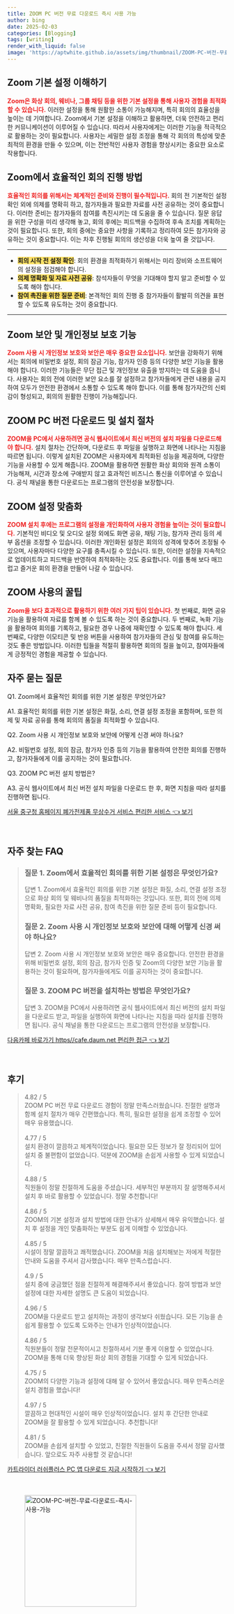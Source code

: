 ```yaml
---
title: ZOOM PC 버전 무료 다운로드 즉시 사용 가능
author: bing
date: 2025-02-03
categories: [Blogging]
tags: [writing]
render_with_liquid: false
image: 'https://aptwhite.github.io/assets/img/thumbnail/ZOOM-PC-버전-무료-다운로드-즉시-사용-가능.webp'
---
```



<h2 id='Zoom_기본_설정_이해하기'>Zoom 기본 설정 이해하기</h2>

<p><b><span style="color: #ee2323;">Zoom은 화상 회의, 웨비나, 그룹 채팅 등을 위한 기본 설정을 통해 사용자 경험을 최적화할 수 있습니다.</span></b> 이러한 설정을 통해 원활한 소통이 가능해지며, 특히 회의의 효율성을 높이는 데 기여합니다. Zoom에서 기본 설정을 이해하고 활용하면, 더욱 안전하고 편리한 커뮤니케이션이 이루어질 수 있습니다. 따라서 사용자에게는 이러한 기능을 적극적으로 활용하는 것이 필요합니다. 사용자는 세밀한 설정 조정을 통해 각 회의의 특성에 맞춘 최적의 환경을 만들 수 있으며, 이는 전반적인 사용자 경험을 향상시키는 중요한 요소로 작용합니다.</p>

<h2 id='Zoom에서의_효율적인_회의_진행'>Zoom에서 효율적인 회의 진행 방법</h2>

<p><b><span style="color: #ee2323;">효율적인 회의를 위해서는 체계적인 준비와 진행이 필수적입니다.</span></b> 회의 전 기본적인 설정 확인 외에 의제를 명확히 하고, 참가자들과 필요한 자료를 사전 공유하는 것이 중요합니다. 이러한 준비는 참가자들의 참여를 촉진시키는 데 도움을 줄 수 있습니다. 질문 응답을 위한 구성을 미리 생각해 놓고, 회의 후에는 피드백을 수집하여 후속 조치를 계획하는 것이 필요합니다. 또한, 회의 중에는 중요한 사항을 기록하고 정리하여 모든 참가자와 공유하는 것이 중요합니다. 이는 차후 진행될 회의의 생산성을 더욱 높여 줄 것입니다.</p>

<hr />

<ul>
    <li><b><span style="background-color: #ffe066;">회의 시작 전 설정 확인</span></b>: 회의 환경을 최적화하기 위해서는 미리 장비와 소프트웨어의 설정을 점검해야 합니다.</li>
    <li><b><span style="background-color: #ffe066;">의제 명확화 및 자료 사전 공유</span></b>: 참석자들이 무엇을 기대해야 할지 알고 준비할 수 있도록 해야 합니다.</li>
    <li><b><span style="background-color: #ffe066;">참여 촉진을 위한 질문 준비</span></b>: 본격적인 회의 진행 중 참가자들이 활발히 의견을 표현할 수 있도록 유도하는 것이 중요합니다.</li>
</ul>

<hr />

<h2 id='Zoom_보안_및_개인정보_보호_기능'>Zoom 보안 및 개인정보 보호 기능</h2>

<p><b><span style="color: #ee2323;">Zoom 사용 시 개인정보 보호와 보안은 매우 중요한 요소입니다.</span></b> 보안을 강화하기 위해서는 회의에 비밀번호 설정, 회의 잠금 기능, 참가자 인증 등의 다양한 보안 기능을 활용해야 합니다. 이러한 기능들은 무단 접근 및 개인정보 유출을 방지하는 데 도움을 줍니다. 사용자는 회의 전에 이러한 보안 요소를 잘 설정하고 참가자들에게 관련 내용을 공지하여 모두가 안전한 환경에서 소통할 수 있도록 해야 합니다. 이를 통해 참가자간의 신뢰감이 형성되고, 회의의 원활한 진행이 가능해집니다.</p>

<h2 id='ZOOM_PC_버전_다운로드_및_설치'>ZOOM PC 버전 다운로드 및 설치 절차</h2>

<p><b><span style="color: #ee2323;">ZOOM을 PC에서 사용하려면 공식 웹사이트에서 최신 버전의 설치 파일을 다운로드해야 합니다.</span></b> 설치 절차는 간단하며, 다운로드 후 파일을 실행하고 화면에 나타나는 지침을 따르면 됩니다. 이렇게 설치된 ZOOM은 사용자에게 최적화된 성능을 제공하며, 다양한 기능을 사용할 수 있게 해줍니다. ZOOM을 활용하면 원활한 화상 회의와 원격 소통이 가능해져, 시간과 장소에 구애받지 않고 효과적인 비즈니스 통신을 이루어낼 수 있습니다. 공식 채널을 통한 다운로드는 프로그램의 안전성을 보장합니다.</p>

<h2 id='ZOOM_설정_맞춤화'>ZOOM 설정 맞춤화</h2>

<p><b><span style="color: #ee2323;">ZOOM 설치 후에는 프로그램의 설정을 개인화하여 사용자 경험을 높이는 것이 필요합니다.</span></b> 기본적인 비디오 및 오디오 설정 외에도 화면 공유, 채팅 기능, 참가자 관리 등의 세부 옵션을 조정할 수 있습니다. 이러한 개인화된 설정은 회의의 성격에 맞추어 조정될 수 있으며, 사용자마다 다양한 요구를 충족시킬 수 있습니다. 또한, 이러한 설정을 지속적으로 업데이트하고 피드백을 반영하여 최적화하는 것도 중요합니다. 이를 통해 보다 매끄럽고 즐거운 회의 환경을 만들어 나갈 수 있습니다.</p>

<h2 id='ZOOM_사용의_꿀팁'>ZOOM 사용의 꿀팁</h2>

<p><b><span style="color: #ee2323;">Zoom을 보다 효과적으로 활용하기 위한 여러 가지 팁이 있습니다.</span></b> 첫 번째로, 화면 공유 기능을 활용하여 자료를 함께 볼 수 있도록 하는 것이 중요합니다. 두 번째로, 녹화 기능을 활용하여 회의를 기록하고, 필요한 경우 나중에 재확인할 수 있도록 해야 합니다. 세 번째로, 다양한 이모티콘 및 반응 버튼을 사용하여 참가자들의 관심 및 참여를 유도하는 것도 좋은 방법입니다. 이러한 팁들을 적절히 활용하면 회의의 질을 높이고, 참여자들에게 긍정적인 경험을 제공할 수 있습니다.</p>

<h2 id='자주_묻는_질문'>자주 묻는 질문</h2>

<p>Q1. Zoom에서 효율적인 회의를 위한 기본 설정은 무엇인가요?</p>

<p>A1. 효율적인 회의를 위한 기본 설정은 화질, 소리, 연결 설정 조정을 포함하며, 또한 의제 및 자료 공유를 통해 회의의 품질을 최적화할 수 있습니다.</p>

<p>Q2. Zoom 사용 시 개인정보 보호와 보안에 어떻게 신경 써야 하나요?</p>

<p>A2. 비밀번호 설정, 회의 잠금, 참가자 인증 등의 기능을 활용하여 안전한 회의를 진행하고, 참가자들에게 이를 공지하는 것이 필요합니다.</p>

<p>Q3. ZOOM PC 버전 설치 방법은?</p>

<p>A3. 공식 웹사이트에서 최신 버전 설치 파일을 다운로드 한 후, 화면 지침을 따라 설치를 진행하면 됩니다.</p>


<p><a class="click-button" title="서울 중구청 홈페이지 폐가전제품 무상수거 서비스 편리한 서비스" href="https://aptwhite.github.io/posts/%EC%84%9C%EC%9A%B8-%EC%A4%91%EA%B5%AC%EC%B2%AD-%ED%99%88%ED%8E%98%EC%9D%B4%EC%A7%80-%ED%8F%90%EA%B0%80%EC%A0%84%EC%A0%9C%ED%92%88-%EB%AC%B4%EC%83%81%EC%88%98%EA%B1%B0-%EC%84%9C%EB%B9%84%EC%8A%A4-%ED%8E%B8%EB%A6%AC%ED%95%9C-%EC%84%9C%EB%B9%84%EC%8A%A4/" rel="dofollow">서울 중구청 홈페이지 폐가전제품 무상수거 서비스 편리한 서비스 👈 보기</a></p><br>
<h2 id='자주_찾는_FAQ'>자주 찾는 FAQ</h2>
<div itemscope="" itemtype="https://schema.org/FAQPage"> 
<blockquote> 
<div itemscope="" itemprop="mainEntity" itemtype="https://schema.org/Question"> 
<h3 itemprop="name">질문 1. Zoom에서 효율적인 회의를 위한 기본 설정은 무엇인가요?</h3> 
<div itemscope="" itemprop="acceptedAnswer" itemtype="https://schema.org/Answer"> 
<span itemprop="text"> 
<p>답변 1. Zoom에서 효율적인 회의를 위한 기본 설정은 화질, 소리, 연결 설정 조정으로 화상 회의 및 웨비나의 품질을 최적화하는 것입니다. 또한, 회의 전에 의제 명확화, 필요한 자료 사전 공유, 참여 촉진을 위한 질문 준비 등이 필요합니다.</p> 
</span> 
</div> 
</div> 
<div itemscope="" itemprop="mainEntity" itemtype="https://schema.org/Question"> 
<h3 itemprop="name">질문 2. Zoom 사용 시 개인정보 보호와 보안에 대해 어떻게 신경 써야 하나요?</h3> 
<div itemscope="" itemprop="acceptedAnswer" itemtype="https://schema.org/Answer"> 
<span itemprop="text"> 
<p>답변 2. Zoom 사용 시 개인정보 보호와 보안은 매우 중요합니다. 안전한 환경을 위해 비밀번호 설정, 회의 잠금, 참가자 인증 및 Zoom의 다양한 보안 기능을 활용하는 것이 필요하며, 참가자들에게도 이를 공지하는 것이 중요합니다.</p> 
</span> 
</div> 
</div> 
<div itemscope="" itemprop="mainEntity" itemtype="https://schema.org/Question"> 
<h3 itemprop="name">질문 3. ZOOM PC 버전을 설치하는 방법은 무엇인가요?</h3> 
<div itemscope="" itemprop="acceptedAnswer" itemtype="https://schema.org/Answer"> 
<span itemprop="text"> 
<p>답변 3. ZOOM을 PC에서 사용하려면 공식 웹사이트에서 최신 버전의 설치 파일을 다운로드 받고, 파일을 실행하여 화면에 나타나는 지침을 따라 설치를 진행하면 됩니다. 공식 채널을 통한 다운로드는 프로그램의 안전성을 보장합니다.</p> 
</span> 
</div> 
</div> 
</blockquote> 
</div>
<p><a class="click-button" title="다음카페 바로가기 https//cafe.daum.net 편리한 접근" href="https://aptwhite.github.io/posts/%EB%8B%A4%EC%9D%8C%EC%B9%B4%ED%8E%98-%EB%B0%94%EB%A1%9C%EA%B0%80%EA%B8%B0-httpscafe.daum.net-%ED%8E%B8%EB%A6%AC%ED%95%9C-%EC%A0%91%EA%B7%BC/" rel="dofollow">다음카페 바로가기 https//cafe.daum.net 편리한 접근 👈 보기</a></p><br>
<h2 id='후기'>후기</h2>
<div itemscope itemtype="https://schema.org/Product">
  <blockquote>
  <div itemprop="review" itemscope itemtype="https://schema.org/Review">
      <div itemprop="reviewRating" itemscope itemtype="https://schema.org/Rating"> <span itemprop="ratingValue">4.82</span> / <span itemprop="bestRating">5</span> </div>
      <span itemprop="reviewBody">ZOOM PC 버전 무료 다운로드 경험이 정말 만족스러웠습니다. 친절한 설명과 함께 설치 절차가 매우 간편했습니다. 특히, 필요한 설정을 쉽게 조정할 수 있어 매우 유용했습니다.</span>
  </div>
  <br>
  <div itemprop="review" itemscope itemtype="https://schema.org/Review">
      <div itemprop="reviewRating" itemscope itemtype="https://schema.org/Rating"> <span itemprop="ratingValue">4.77</span> / <span itemprop="bestRating">5</span> </div>
      <span itemprop="reviewBody">설치 환경이 깔끔하고 체계적이었습니다. 필요한 모든 정보가 잘 정리되어 있어 설치 중 불편함이 없었습니다. 덕분에 ZOOM을 손쉽게 사용할 수 있게 되었습니다.</span>
  </div>
  <br>
  <div itemprop="review" itemscope itemtype="https://schema.org/Review">
      <div itemprop="reviewRating" itemscope itemtype="https://schema.org/Rating"> <span itemprop="ratingValue">4.88</span> / <span itemprop="bestRating">5</span> </div>
      <span itemprop="reviewBody">직원들이 정말 친절하게 도움을 주셨습니다. 세부적인 부분까지 잘 설명해주셔서 설치 후 바로 활용할 수 있었습니다. 정말 추천합니다!</span>
  </div>
  <br>
  <div itemprop="review" itemscope itemtype="https://schema.org/Review">
      <div itemprop="reviewRating" itemscope itemtype="https://schema.org/Rating"> <span itemprop="ratingValue">4.86</span> / <span itemprop="bestRating">5</span> </div>
      <span itemprop="reviewBody">ZOOM의 기본 설정과 설치 방법에 대한 안내가 상세해서 매우 유익했습니다. 설치 후 설정을 개인 맞춤화하는 부분도 쉽게 이해할 수 있었습니다.</span>
  </div>
  <br>
  <div itemprop="review" itemscope itemtype="https://schema.org/Review">
      <div itemprop="reviewRating" itemscope itemtype="https://schema.org/Rating"> <span itemprop="ratingValue">4.85</span> / <span itemprop="bestRating">5</span> </div>
      <span itemprop="reviewBody">시설이 정말 깔끔하고 쾌적했습니다. ZOOM을 처음 설치해보는 저에게 적절한 안내와 도움을 주셔서 감사했습니다. 매우 만족스럽습니다.</span>
  </div>
  <br>
  <div itemprop="review" itemscope itemtype="https://schema.org/Review">
      <div itemprop="reviewRating" itemscope itemtype="https://schema.org/Rating"> <span itemprop="ratingValue">4.9</span> / <span itemprop="bestRating">5</span> </div>
      <span itemprop="reviewBody">설치 중에 궁금했던 점을 친절하게 해결해주셔서 좋았습니다. 참여 방법과 보안 설정에 대한 자세한 설명도 큰 도움이 되었습니다.</span>
  </div>
  <br>
  <div itemprop="review" itemscope itemtype="https://schema.org/Review">
      <div itemprop="reviewRating" itemscope itemtype="https://schema.org/Rating"> <span itemprop="ratingValue">4.96</span> / <span itemprop="bestRating">5</span> </div>
      <span itemprop="reviewBody">ZOOM을 다운로드 받고 설치하는 과정이 생각보다 쉬웠습니다. 모든 기능을 손쉽게 활용할 수 있도록 도와주는 안내가 인상적이었습니다.</span>
  </div>
  <br>
  <div itemprop="review" itemscope itemtype="https://schema.org/Review">
      <div itemprop="reviewRating" itemscope itemtype="https://schema.org/Rating"> <span itemprop="ratingValue">4.86</span> / <span itemprop="bestRating">5</span> </div>
      <span itemprop="reviewBody">직원분들이 정말 전문적이시고 친절하셔서 기분 좋게 이용할 수 있었습니다. ZOOM을 통해 더욱 향상된 화상 회의 경험을 기대할 수 있게 되었습니다.</span>
  </div>
  <br>
  <div itemprop="review" itemscope itemtype="https://schema.org/Review">
      <div itemprop="reviewRating" itemscope itemtype="https://schema.org/Rating"> <span itemprop="ratingValue">4.75</span> / <span itemprop="bestRating">5</span> </div>
      <span itemprop="reviewBody">ZOOM의 다양한 기능과 설정에 대해 알 수 있어서 좋았습니다. 매우 만족스러운 설치 경험을 했습니다!</span>
  </div>
  <br>
  <div itemprop="review" itemscope itemtype="https://schema.org/Review">
      <div itemprop="reviewRating" itemscope itemtype="https://schema.org/Rating"> <span itemprop="ratingValue">4.97</span> / <span itemprop="bestRating">5</span> </div>
      <span itemprop="reviewBody">깔끔하고 현대적인 시설이 매우 인상적이었습니다. 설치 후 간단한 안내로 ZOOM을 잘 활용할 수 있게 되었습니다. 추천합니다!</span>
  </div>
  <br>
  <div itemprop="review" itemscope itemtype="https://schema.org/Review">
      <div itemprop="reviewRating" itemscope itemtype="https://schema.org/Rating"> <span itemprop="ratingValue">4.81</span> / <span itemprop="bestRating">5</span> </div>
      <span itemprop="reviewBody">ZOOM을 손쉽게 설치할 수 있었고, 친절한 직원들이 도움을 주셔서 정말 감사했습니다. 앞으로도 자주 사용할 것 같습니다!</span>
  </div>
  </blockquote>
</div>
<p><a class="click-button" title="카트라이더 러쉬플러스 PC 앱 다운로드 지금 시작하기" href="https://aptwhite.github.io/posts/%EC%B9%B4%ED%8A%B8%EB%9D%BC%EC%9D%B4%EB%8D%94-%EB%9F%AC%EC%89%AC%ED%94%8C%EB%9F%AC%EC%8A%A4-PC-%EC%95%B1-%EB%8B%A4%EC%9A%B4%EB%A1%9C%EB%93%9C-%EC%A7%80%EA%B8%88-%EC%8B%9C%EC%9E%91%ED%95%98%EA%B8%B0/" rel="dofollow">카트라이더 러쉬플러스 PC 앱 다운로드 지금 시작하기 👈 보기</a></p><br>
<figure class="image"><img src="https://aptwhite.github.io/assets/img/thumbnail/ZOOM-PC-버전-무료-다운로드-즉시-사용-가능.webp" alt="ZOOM-PC-버전-무료-다운로드-즉시-사용-가능" width="256" height="256"></figure>